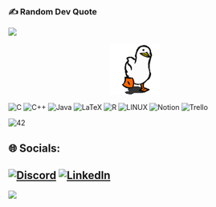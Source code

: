 ### ✍️ Random Dev Quote
![](https://quotes-github-readme.vercel.app/api?type=horizontal&theme=merko)

<p align="center">
 <a href="https://github.com/kodpe">
  <img width="100" src="https://github.com/Vincent-Barbier-code/Vincent-Barbier-code/blob/main/goose.gif" />
 </a>
</p>

![C](https://img.shields.io/badge/c-%2300599C.svg?style=for-the-badge&logo=c&logoColor=white) ![C++](https://img.shields.io/badge/c++-%2300599C.svg?style=for-the-badge&logo=c%2B%2B&logoColor=white) ![Java](https://img.shields.io/badge/java-%23ED8B00.svg?style=for-the-badge&logo=java&logoColor=white) ![LaTeX](https://img.shields.io/badge/latex-%23008080.svg?style=for-the-badge&logo=latex&logoColor=white) ![R](https://img.shields.io/badge/r-%23276DC3.svg?style=for-the-badge&logo=r&logoColor=white) ![LINUX](https://img.shields.io/badge/Linux-FCC624?style=for-the-badge&logo=linux&logoColor=black) ![Notion](https://img.shields.io/badge/Notion-%23000000.svg?style=for-the-badge&logo=notion&logoColor=white) ![Trello](https://img.shields.io/badge/Trello-%23026AA7.svg?style=for-the-badge&logo=Trello&logoColor=white)



![42](https://img.shields.io/badge/42-%23000000.svg?style=for-the-badge&logo=42&logoColor=white)

## 🌐 Socials:
[![Discord](https://img.shields.io/badge/Discord-%237289DA.svg?logo=discord&logoColor=white)](https://discord.gg/StaroFox#7445) [![LinkedIn](https://img.shields.io/badge/LinkedIn-%230077B5.svg?logo=linkedin&logoColor=white)](https://linkedin.com/in/vincent-barbier-code) 
---
[![](https://visitcount.itsvg.in/api?id=Vincent-Barbier-code&icon=5&color=0)](https://visitcount.itsvg.in)

<!-- Proudly created with GPRM ( https://gprm.itsvg.in ) -->




